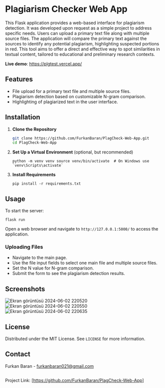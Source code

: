 
# Plagiarism Checker Web App

This Flask application provides a web-based interface for plagiarism detection. It was developed upon request as a simple project to address specific needs. Users can upload a primary text file along with multiple source files. The application will compare the primary text against the sources to identify any potential plagiarism, highlighting suspected portions in red. This tool aims to offer a direct and effective way to spot similarities in textual content, tailored to educational and preliminary research contexts.

**Live demo**: https://plgtest.vercel.app/

## Features

- File upload for a primary text file and multiple source files.
- Plagiarism detection based on customizable N-gram comparison.
- Highlighting of plagiarized text in the user interface.

## Installation

1. **Clone the Repository**

   ```bash
   git clone https://github.com/FurkanBaran/PlagCheck-Web-App.git
   cd PlagCheck-Web-App
2.  **Set Up a Virtual Environment** (optional, but recommended)
     
    ``python -m venv venv
    source venv/bin/activate  # On Windows use `venv\Scripts\activate` `` 
    
3.  **Install Requirements**
 
    
    `pip install -r requirements.txt` 
    
 

## Usage

To start the server:

`flask run` 

Open a web browser and navigate to `http://127.0.0.1:5000/` to access the application.

### Uploading Files

-   Navigate to the main page.
-   Use the file input fields to select one main file and multiple source files.
-   Set the N value for N-gram comparison.
-   Submit the form to see the plagiarism detection results.

## Screenshots
![Ekran görüntüsü 2024-06-02 220520](https://github.com/FurkanBaran/PlagCheck-Web-App/assets/21145014/2bdad238-6e1a-4325-bd98-beb42605fb19)
![Ekran görüntüsü 2024-06-02 220550](https://github.com/FurkanBaran/PlagCheck-Web-App/assets/21145014/d880b29d-93d6-4fec-a5c2-4804bf9a145c)
![Ekran görüntüsü 2024-06-02 220635](https://github.com/FurkanBaran/PlagCheck-Web-App/assets/21145014/9ccc78e1-98ab-4966-b696-41e0e1b3edfb)



## License

Distributed under the MIT License. See `LICENSE` for more information.

## Contact

Furkan Baran - furkanbaran021@gmail.com
##
Project Link: [https://github.com/FurkanBaran/PlagCheck-Web-App]
